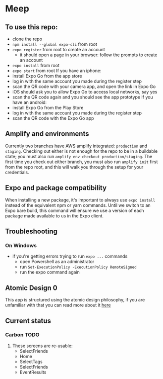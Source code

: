 # Meep

## To use this repo:
- clone the repo
- `npm install --global expo-cli` from root
- `expo register` from root to create an account
    - it should open a page in your browser: follow the prompts to create an account
- `expo install` from root
- `expo start` from root 
If you have an iphone: 
- install Expo Go from the app store
- log in with the same account you made during the register step
- scan the QR code with your camera app, and open the link in Expo Go
- iOS should ask you to allow Expo Go to access local networks, say yes 
- scan the QR code again and you should see the app prototype
If you have an android: 
- install Expo Go from the Play Store
- log in with the same account you made during the register step
- scan the QR code with the Expo Go app

## Amplify and environments

Currently two branches have AWS amplify integrated: `production` and `staging`. Checking out either is not enough for the repo to be in a buildable state; you must also run `amplify env checkout production/staging`. The first time you check out either branch, you must also run `amplify init` first from the repo root, and this will walk you through the setup for your credentials.

## Expo and package compatibility

When installing a new package, it's important to always use `expo install` instead of the equivalent npm or yarn commands. Until we switch to an Expo bare build, this command will ensure we use a version of each package made available to us in the Expo client.

## Troubleshooting
### On Windows
- if you're getting errors trying to run `expo ...` commands
    - open Powershell as an administrator 
    - run `Set-ExecutionPolicy -ExecutionPolicy RemoteSigned` 
    - run the expo command again

## Atomic Design 0

This app is structured using the atomic design philosophy, if you are unfamiliar with that you can read more about it [here](https://bradfrost.com/blog/post/atomic-web-design/)

## Current status
### Carbon TODO 
1. These screens are re-usable:
    - SelectFriends
    - Home
    - SelectTags
    - SelectFriends
    - EventResults

